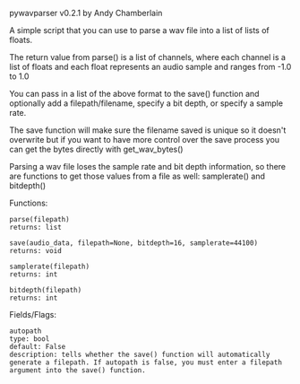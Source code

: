 pywavparser v0.2.1 by Andy Chamberlain

A simple script that you can use to parse a wav file into a list of lists of floats.

The return value from parse() is a list of channels, where each channel is a list of floats and each float represents an audio sample and ranges from -1.0 to 1.0

You can pass in a list of the above format to the save() function and optionally add a filepath/filename, specify a bit depth, or specify a sample rate.

The save function will make sure the filename saved is unique so it doesn't overwrite but if you want to have more control over the save process you can get the bytes directly with get_wav_bytes()

Parsing a wav file loses the sample rate and bit depth information, so there are functions to get those values from a file as well: samplerate() and bitdepth()

Functions:

	parse(filepath)
	returns: list

	save(audio_data, filepath=None, bitdepth=16, samplerate=44100)
	returns: void

	samplerate(filepath)
	returns: int

	bitdepth(filepath)
	returns: int

Fields/Flags:
	
	autopath
	type: bool
	default: False
	description: tells whether the save() function will automatically generate a filepath. If autopath is false, you must enter a filepath argument into the save() function.